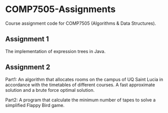 # COMP7505-Assignments
Course assignment code for COMP7505 (Algorithms & Data Structures).

## Assignment 1

The implementation of expression trees in Java.

## Assignment 2

Part1: An algorithm that allocates rooms on the campus of UQ Saint Lucia in accordance with the timetables of different courses. A fast approximate solution and a brute force optimal solution.

Part2: A program that calculate the minimum number of tapes to solve a simplified Flappy Bird game.